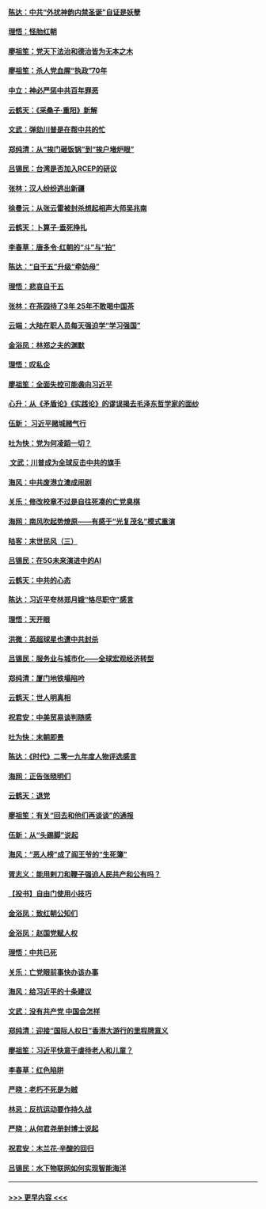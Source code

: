 #### [陈达：中共“外扰神韵内禁圣诞”自证是妖孽](../pages/nsc993/n11748226.md?t=12271233) 
#### [理悟：怪胎红朝](../pages/nsc993/n11748206.md?t=12271233) 
#### [廖祖笙：党天下法治和德治皆为无本之木](../pages/nsc993/n11748135.md?t=12271233) 
#### [廖祖笙：杀人党血腥“执政”70年](../pages/nsc993/n11745144.md?t=12271233) 
#### [中立：神必严惩中共百年罪恶](../pages/nsc993/n11744970.md?t=12271233) 
#### [云鹤天：《采桑子‧重阳》新解](../pages/nsc993/n11744948.md?t=12271233) 
#### [文武：弹劾川普是在帮中共的忙](../pages/nsc993/n11744758.md?t=12271233) 
#### [郑纯清：从“挨门砸饭锅”到“挨户堵炉眼”](../pages/nsc993/n11744745.md?t=12271233) 
#### [吕锡民：台湾是否加入RCEP的研议](../pages/nsc993/n11744701.md?t=12271233) 
#### [张林：汉人纷纷逃出新疆](../pages/nsc993/n11743530.md?t=12271233) 
#### [徐曼沅：从张云雷被封杀想起相声大师吴兆南](../pages/nsc993/n11741816.md?t=12271233) 
#### [云鹤天：卜算子‧垂死挣扎](../pages/nsc993/n11739956.md?t=12271233) 
#### [李春草：唐多令‧红朝的“斗”与“拍”](../pages/nsc993/n11739830.md?t=12271233) 
#### [陈达：“自干五”升级“牵妨母”](../pages/nsc993/n11739724.md?t=12271233) 
#### [理悟：悲哀自干五](../pages/nsc993/n11739547.md?t=12271233) 
#### [张林：在茶园待了3年 25年不敢喝中国茶](../pages/nsc993/n11739240.md?t=12271233) 
#### [云端：大陆在职人员每天强迫学“学习强国”](../pages/nsc993/n11738735.md?t=12271233) 
#### [金浴凤：林郑之夫的渊默](../pages/nsc993/n11737735.md?t=12271233) 
#### [理悟：叹私企](../pages/nsc993/n11737715.md?t=12271233) 
#### [廖祖笙：全面失控可能袭向习近平](../pages/nsc993/n11737704.md?t=12271233) 
#### [心升：从《矛盾论》《实践论》的谬误揭去毛泽东哲学家的面纱](../pages/nsc993/n11736962.md?t=12271233) 
#### [伍新： 习近平赌城赌气行](../pages/nsc993/n11736929.md?t=12271233) 
#### [吐为快：党为何凌蹈一切？](../pages/nsc993/n11736915.md?t=12271233) 
#### [ 文武：川普成为全球反击中共的旗手](../pages/nsc993/n11736882.md?t=12271233) 
#### [海风：中共废港立澳成闹剧](../pages/nsc993/n11735857.md?t=12271233) 
#### [关乐：修改校章不过是自往死凑的亡党臭棋](../pages/nsc993/n11735097.md?t=12271233) 
#### [海网：南风吹起势燎原——有感于“光复茂名”模式重演](../pages/nsc993/n11732308.md?t=12271233) 
#### [陆客：末世民风（三）](../pages/nsc993/n11732211.md?t=12271233) 
#### [吕锡民：在5G未来演进中的AI](../pages/nsc993/n11730010.md?t=12271233) 
#### [云鹤天：中共的心态](../pages/nsc993/n11729906.md?t=12271233) 
#### [陈达：习近平夸林郑月娥“恪尽职守”感言](../pages/nsc993/n11729881.md?t=12271233) 
#### [理悟：天开眼](../pages/nsc993/n11729699.md?t=12271233) 
#### [洪微：英超球星也遭中共封杀](../pages/nsc993/n11727243.md?t=12271233) 
#### [吕锡民：服务业与城市化——全球宏观经济转型](../pages/nsc993/n11725845.md?t=12271233) 
#### [郑纯清：厦门地铁塌陷吟](../pages/nsc993/n11725813.md?t=12271233) 
#### [云鹤天：世人明真相](../pages/nsc993/n11725621.md?t=12271233) 
#### [祝君安：中美贸易谈判随感](../pages/nsc993/n11725609.md?t=12271233) 
#### [吐为快：末朝即景](../pages/nsc993/n11723365.md?t=12271233) 
#### [陈达：《时代》二零一九年度人物评选感言](../pages/nsc993/n11723337.md?t=12271233) 
#### [海网：正告张晓明们](../pages/nsc993/n11723228.md?t=12271233) 
#### [云鹤天：退党](../pages/nsc993/n11723056.md?t=12271233) 
#### [廖祖笙：有关“回去和他们再谈谈”的通报](../pages/nsc993/n11722442.md?t=12271233) 
#### [伍新：从“头踢脚”说起](../pages/nsc993/n11722429.md?t=12271233) 
#### [海风：“恶人榜”成了阎王爷的“生死簿”](../pages/nsc993/n11722272.md?t=12271233) 
#### [胥志义：能用剌刀和鞭子强迫人民共产和公有吗？](../pages/nsc993/n11720569.md?t=12271233) 
#### [【投书】自由门使用小技巧](../pages/nsc993/n11720180.md?t=12271233) 
#### [金浴凤：致红朝公知们](../pages/nsc993/n11720563.md?t=12271233) 
#### [金浴凤：赵国党赋人权](../pages/nsc993/n11720533.md?t=12271233) 
#### [理悟：中共已死](../pages/nsc993/n11720233.md?t=12271233) 
#### [关乐：亡党眼前事快办该办事](../pages/nsc993/n11719160.md?t=12271233) 
#### [海风：给习近平的十条建议](../pages/nsc993/n11717616.md?t=12271233) 
#### [文武：没有共产党 中国会怎样](../pages/nsc993/n11717584.md?t=12271233) 
#### [郑纯清：迎接“国际人权日”香港大游行的里程牌意义](../pages/nsc993/n11717417.md?t=12271233) 
#### [廖祖笙：习近平快意于虐待老人和儿童？](../pages/nsc993/n11715313.md?t=12271233) 
#### [李春草：红色陷阱](../pages/nsc993/n11715029.md?t=12271233) 
#### [严晓：老朽不死是为贼](../pages/nsc993/n11712910.md?t=12271233) 
#### [林忌：反抗运动要作持久战](../pages/nsc993/n11712623.md?t=12271233) 
#### [严晓：从何君尧册封博士说起](../pages/nsc993/n11712465.md?t=12271233) 
#### [祝君安：木兰花·辛酸的回归](../pages/nsc993/n11712381.md?t=12271233) 
#### [吕锡民：水下物联网如何实现智能海洋](../pages/nsc993/n11711158.md?t=12271233) 

----
#### [ >>> 更早内容 <<< ](../indexes/nsc993-earlier.md)
